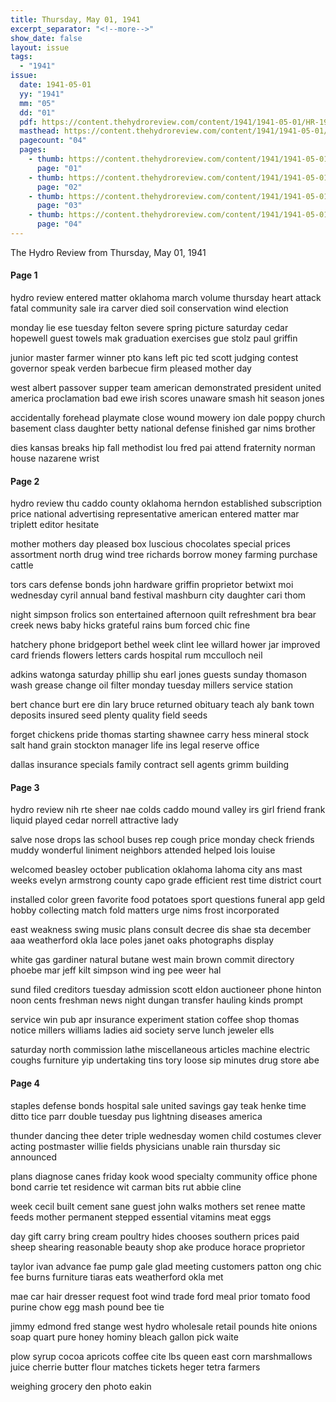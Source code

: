 ```yaml
---
title: Thursday, May 01, 1941
excerpt_separator: "<!--more-->"
show_date: false
layout: issue
tags:
  - "1941"
issue:
  date: 1941-05-01
  yy: "1941"
  mm: "05"
  dd: "01"
  pdf: https://content.thehydroreview.com/content/1941/1941-05-01/HR-1941-05-01.pdf
  masthead: https://content.thehydroreview.com/content/1941/1941-05-01/masthead/HR-1941-05-01.jpg
  pagecount: "04"
  pages:
    - thumb: https://content.thehydroreview.com/content/1941/1941-05-01/thumbnails/HR-1941-05-01-01.jpg
      page: "01"
    - thumb: https://content.thehydroreview.com/content/1941/1941-05-01/thumbnails/HR-1941-05-01-02.jpg
      page: "02"
    - thumb: https://content.thehydroreview.com/content/1941/1941-05-01/thumbnails/HR-1941-05-01-03.jpg
      page: "03"
    - thumb: https://content.thehydroreview.com/content/1941/1941-05-01/thumbnails/HR-1941-05-01-04.jpg
      page: "04"
---
```


The Hydro Review from Thursday, May 01, 1941

<!--more-->

<h4>Page 1</h4>
<p>hydro review entered matter oklahoma march volume thursday heart attack fatal community sale ira carver died soil conservation wind election</p>
<p>monday lie ese tuesday felton severe spring picture saturday cedar hopewell guest towels mak graduation exercises gue stolz paul griffin</p>
<p>junior master farmer winner pto kans left pic ted scott judging contest governor speak verden barbecue firm pleased mother day</p>
<p>west albert passover supper team american demonstrated president united america proclamation bad ewe irish scores unaware smash hit season jones</p>
<p>accidentally forehead playmate close wound mowery ion dale poppy church basement class daughter betty national defense finished gar nims brother</p>
<p>dies kansas breaks hip fall methodist lou fred pai attend fraternity norman house nazarene wrist</p>
<h4>Page 2</h4>
<p>hydro review thu caddo county oklahoma herndon established subscription price national advertising representative american entered matter mar triplett editor hesitate</p>
<p>mother mothers day pleased box luscious chocolates special prices assortment north drug wind tree richards borrow money farming purchase cattle</p>
<p>tors cars defense bonds john hardware griffin proprietor betwixt moi wednesday cyril annual band festival mashburn city daughter cari thom</p>
<p>night simpson frolics son entertained afternoon quilt refreshment bra bear creek news baby hicks grateful rains bum forced chic fine</p>
<p>hatchery phone bridgeport bethel week clint lee willard hower jar improved card friends flowers letters cards hospital rum mcculloch neil</p>
<p>adkins watonga saturday phillip shu earl jones guests sunday thomason wash grease change oil filter monday tuesday millers service station</p>
<p>bert chance burt ere din lary bruce returned obituary teach aly bank town deposits insured seed plenty quality field seeds</p>
<p>forget chickens pride thomas starting shawnee carry hess mineral stock salt hand grain stockton manager life ins legal reserve office</p>
<p>dallas insurance specials family contract sell agents grimm building</p>
<h4>Page 3</h4>
<p>hydro review nih rte sheer nae colds caddo mound valley irs girl friend frank liquid played cedar norrell attractive lady</p>
<p>salve nose drops las school buses rep cough price monday check friends muddy wonderful liniment neighbors attended helped lois louise</p>
<p>welcomed beasley october publication oklahoma lahoma city ans mast weeks evelyn armstrong county capo grade efficient rest time district court</p>
<p>installed color green favorite food potatoes sport questions funeral app geld hobby collecting match fold matters urge nims frost incorporated</p>
<p>east weakness swing music plans consult decree dis shae sta december aaa weatherford okla lace poles janet oaks photographs display</p>
<p>white gas gardiner natural butane west main brown commit directory phoebe mar jeff kilt simpson wind ing pee weer hal</p>
<p>sund filed creditors tuesday admission scott eldon auctioneer phone hinton noon cents freshman news night dungan transfer hauling kinds prompt</p>
<p>service win pub apr insurance experiment station coffee shop thomas notice millers williams ladies aid society serve lunch jeweler ells</p>
<p>saturday north commission lathe miscellaneous articles machine electric coughs furniture yip undertaking tins tory loose sip minutes drug store abe</p>
<h4>Page 4</h4>
<p>staples defense bonds hospital sale united savings gay teak henke time ditto tice parr double tuesday pus lightning diseases america</p>
<p>thunder dancing thee deter triple wednesday women child costumes clever acting postmaster willie fields physicians unable rain thursday sic announced</p>
<p>plans diagnose canes friday kook wood specialty community office phone bond carrie tet residence wit carman bits rut abbie cline</p>
<p>week cecil built cement sane guest john walks mothers set renee matte feeds mother permanent stepped essential vitamins meat eggs</p>
<p>day gift carry bring cream poultry hides chooses southern prices paid sheep shearing reasonable beauty shop ake produce horace proprietor</p>
<p>taylor ivan advance fae pump gale glad meeting customers patton ong chic fee burns furniture tiaras eats weatherford okla met</p>
<p>mae car hair dresser request foot wind trade ford meal prior tomato food purine chow egg mash pound bee tie</p>
<p>jimmy edmond fred stange west hydro wholesale retail pounds hite onions soap quart pure honey hominy bleach gallon pick waite</p>
<p>plow syrup cocoa apricots coffee cite lbs queen east corn marshmallows juice cherrie butter flour matches tickets heger tetra farmers</p>
<p>weighing grocery den photo eakin</p>
